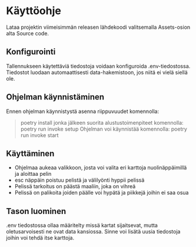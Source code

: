 # Käyttöohje
Lataa projektin viimeisimmän releasen lähdekoodi valitsemalla Assets-osion alta Source code.

## Konfigurointi
Tallennukseen käytettäviä tiedostoja voidaan konfiguroida .env-tiedostossa. Tiedostot luodaan automaattisesti data-hakemistoon, jos niitä ei vielä siellä ole.

## Ohjelman käynnistäminen
Ennen ohjelman käynnistystä asenna riippuvuudet komennolla:
> poetry install
jonka jälkeen suorita alustustoimenpiteet komennolla:
> poetry run invoke setup
Ohjelman voi käynnistää komennolla:
> poetry run invoke start

## Käyttäminen
- Ohjelmaa aukeaa valikkoon, josta voi valita eri karttoja nuolinäppäimillä ja aloittaa pelin
- esc näppäin poistuu pelistä ja välilyönti hyppii pelissä
- Pelissä tarkoitus on päästä maaliin, joka on vihreä
- Pelissä on palikoita joiden päälle voi hypätä ja piikkejä joihin ei saa osua

## Tason luominen
.env tiedostossa ollaa määritelty missä kartat sijaitsevat, mutta oletusarvoisesti ne ovat data kansiossa.
Sinne voi lisätä uusia tiedostoja joihin voi tehdä itse karttoja.
